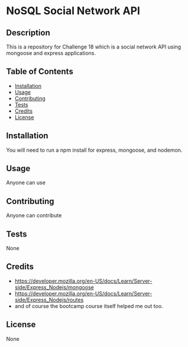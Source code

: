 # NoSQL Social Network API

## Description
This is a repository for Challenge 18 which is a social network API using mongoose and express applications.

## Table of Contents
- [Installation](#installation)
- [Usage](#usage)
- [Contributing](#contributing)
- [Tests](#tests)
- [Credits](#credits)
- [License](#license)

## Installation
You will need to run a npm install for express, mongoose, and nodemon.

## Usage
Anyone can use

## Contributing
Anyone can contribute

## Tests
None

## Credits
- https://developer.mozilla.org/en-US/docs/Learn/Server-side/Express_Nodejs/mongoose
- https://developer.mozilla.org/en-US/docs/Learn/Server-side/Express_Nodejs/routes
- and of course the bootcamp course itself helped me out too.

## License
None
